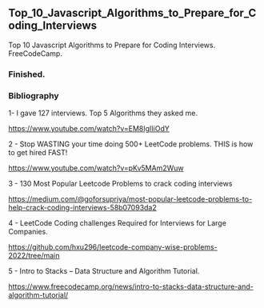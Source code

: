## Top_10_Javascript_Algorithms_to_Prepare_for_Coding_Interviews
Top 10 Javascript Algorithms to Prepare for Coding Interviews. FreeCodeCamp.

### Finished.

### Bibliography

1-  I gave 127 interviews. Top 5 Algorithms they asked me.

https://www.youtube.com/watch?v=EM8IgIIiOdY

2 -  Stop WASTING your time doing 500+ LeetCode problems. THIS is how to get hired FAST!

https://www.youtube.com/watch?v=pKv5MAm2Wuw

3 - 130 Most Popular Leetcode Problems to crack coding interviews

https://medium.com/@goforsupriya/most-popular-leetcode-problems-to-help-crack-coding-interviews-58b07093da2


4 -  LeetCode Coding challenges Required for Interviews for Large Companies.

https://github.com/hxu296/leetcode-company-wise-problems-2022/tree/main

5 - Intro to Stacks – Data Structure and Algorithm Tutorial.

https://www.freecodecamp.org/news/intro-to-stacks-data-structure-and-algorithm-tutorial/
